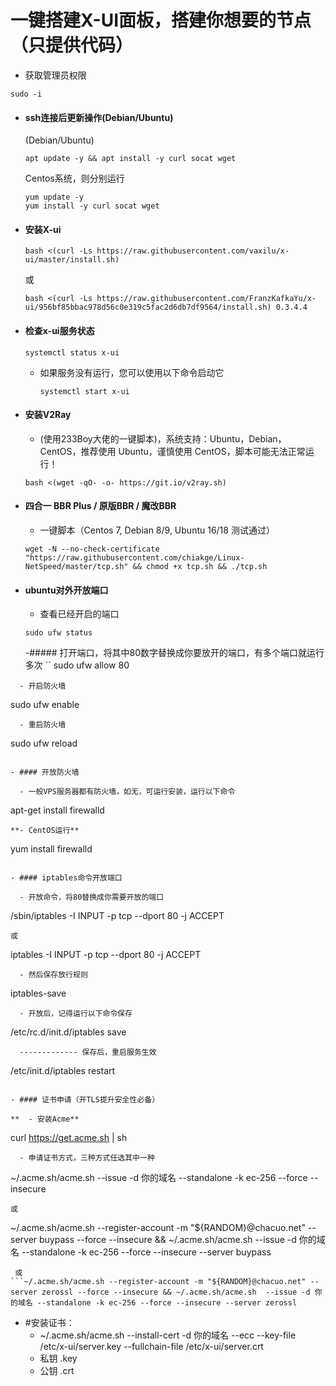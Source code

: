 # 一键搭建X-UI面板，搭建你想要的节点（只提供代码）

- 获取管理员权限
 ```
 sudo -i
 ```
- #### ssh连接后更新操作(Debian/Ubuntu)

  (Debian/Ubuntu)
    ```
    apt update -y && apt install -y curl socat wget
    ```
  Centos系统，则分别运行
    ```
    yum update -y
    yum install -y curl socat wget
    ```

- #### 安装X-ui
  ```
  bash <(curl -Ls https://raw.githubusercontent.com/vaxilu/x-ui/master/install.sh)
  ```
  或
  ```
  bash <(curl -Ls https://raw.githubusercontent.com/FranzKafkaYu/x-ui/956bf85bbac978d56c0e319c5fac2d6db7df9564/install.sh) 0.3.4.4
  ```

- #### 检查x-ui服务状态

  ```
  systemctl status x-ui
  ```
  - 如果服务没有运行，您可以使用以下命令启动它
    ```
    systemctl start x-ui
    ```

- #### 安装V2Ray

  - (使用233Boy大佬的一键脚本)，系统支持：Ubuntu，Debian，CentOS，推荐使用 Ubuntu，谨慎使用 CentOS，脚本可能无法正常运行！
  ```
  bash <(wget -qO- -o- https://git.io/v2ray.sh)
  ```

- #### 四合一 BBR Plus / 原版BBR / 魔改BBR

  - 一键脚本（Centos 7, Debian 8/9, Ubuntu 16/18 测试通过）
  ```
  wget -N --no-check-certificate "https://raw.githubusercontent.com/chiakge/Linux-NetSpeed/master/tcp.sh" && chmod +x tcp.sh && ./tcp.sh
  ```
- #### ubuntu对外开放端口

  - 查看已经开启的端口
  ```
  sudo ufw status
  ```
  -##### 打开端口，将其中80数字替换成你要放开的端口，有多个端口就运行多次
``
sudo ufw allow 80
```
  - 开启防火墙
```
sudo ufw enable
```
  - 重启防火墙
```
sudo ufw reload
```

- #### 开放防火墙

  - 一般VPS服务器都有防火墙，如无，可运行安装，运行以下命令
```
apt-get install firewalld
```
**- CentOS运行**
```
yum install firewalld
```

- #### iptables命令开放端口

  - 开放命令，将80替换成你需要开放的端口
```
/sbin/iptables -I INPUT -p tcp --dport 80 -j ACCEPT
```
或
```
 iptables -I INPUT -p tcp --dport 80 -j ACCEPT
```
  - 然后保存放行规则
```
iptables-save
```
  - 开放后，记得运行以下命令保存
  ```
/etc/rc.d/init.d/iptables save
```
  ------------- 保存后，重启服务生效
 ```
/etc/init.d/iptables restart
```

- #### 证书申请（开TLS提升安全性必备）

**  - 安装Acme**
```
curl https://get.acme.sh | sh
```
  - 申请证书方式，三种方式任选其中一种
```
 ~/.acme.sh/acme.sh  --issue -d 你的域名 --standalone -k ec-256 --force --insecure
 ```
或
```
~/.acme.sh/acme.sh --register-account -m "${RANDOM}@chacuo.net" --server buypass --force --insecure && ~/.acme.sh/acme.sh  --issue -d 你的域名 --standalone -k ec-256 --force --insecure --server buypass
```
 或
```~/.acme.sh/acme.sh --register-account -m "${RANDOM}@chacuo.net" --server zerossl --force --insecure && ~/.acme.sh/acme.sh  --issue -d 你的域名 --standalone -k ec-256 --force --insecure --server zerossl
```
  - #安装证书：
    - ~/.acme.sh/acme.sh --install-cert -d 你的域名 --ecc --key-file /etc/x-ui/server.key --fullchain-file /etc/x-ui/server.crt
    - 私钥    .key
    - 公钥   .crt
